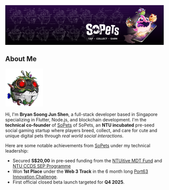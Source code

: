 <img src="https://github.com/vrevolverrr/vrevolverrr/blob/main/assets/banner.png?raw=true"/>

<h2>About Me</h2>
<img src="https://raw.githubusercontent.com/vrevolverrr/vrevolverrr/refs/heads/main/assets/idle-2-resized.gif?raw=true" width=120 height=120><br>

Hi, I'm <b>Bryan Soong Jun Shen</b>, a full-stack developer based in Singapore specializing in Flutter, Node.js, and blockchain development. I'm the <b>technical co-founder</b> of [SoPets](https://sopetsnft.com/) of SoPets, an <b>NTU incubated</b> pre-seed social gaming startup where players breed, collect, and care for cute and unique digital pets through <i>real world social interactions</i>. 

Here are some notable achievements from [SoPets](https://sopetsnft.com/) under my technical leadership:

- Secured <b>S$20,00</b> in pre-seed funding from the [NTUitive MDT Fund](https://www.ntuitive.sg/inventor/grants-funding) and [NTU CCDS SEP Programme](https://www.ntu.edu.sg/i-lab/research-focus/student-entrepreneurship-program-(sep))
- Won <b>1st Place</b> under the <b>Web 3 Track</b> in the 6 month long [Port63 Innovation Challenge](https://www.ntu.edu.sg/innovates/news-events/port63#Content_C443_Col02).
- First official closed beta launch targeted for <b>Q4 2025</b>.